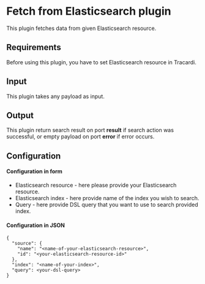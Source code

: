 # Fetch from Elasticsearch plugin
This plugin fetches data from given Elasticsearch resource.
## Requirements
Before using this plugin, you have to set Elasticsearch resource in Tracardi.
## Input
This plugin takes any payload as input.
## Output
This plugin return search result on port **result** if search action was successful, or
empty payload on port **error** if error occurs.
## Configuration
#### Configuration in form
- Elasticsearch resource - here please provide your Elasticsearch resource.
- Elasticsearch index - here provide name of the index you wish to search.
- Query - here provide DSL query that you want to use to search provided index.
#### Configuration in JSON
```
{
  "source": {
    "name": "<name-of-your-elasticsearch-resource>",
    "id": "<your-elasticsearch-resource-id>"
  },
  "index": "<name-of-your-index>",
  "query": <your-dsl-query>
}
```